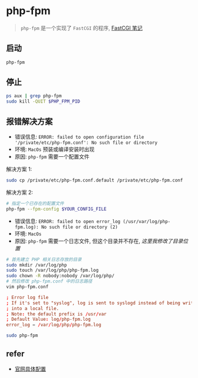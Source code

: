 # php-fpm
> `php-fpm` 是一个实现了 `FastCGI` 的程序, [FastCGI 笔记](/PHP/FastCGI.md)

## 启动
```bash
php-fpm
```

## 停止
```bash
ps aux | grep php-fpm
sudo kill -QUIT $PHP_FPM_PID
```

## 报错解决方案
- 错误信息: `ERROR: failed to open configuration file '/private/etc/php-fpm.conf': No such file or directory`
- 环境: `MacOs` 预装或编译安装时出现
- 原因: `php-fpm` 需要一个配置文件

解决方案 1:
```bash
sudo cp /private/etc/php-fpm.conf.default /private/etc/php-fpm.conf
```

解决方案 2:
```bash
# 指定一个已存在的配置文件
php-fpm --fpm-config $YOUR_CONFIG_FILE
```

- 错误信息: `ERROR: failed to open error_log (/usr/var/log/php-fpm.log): No such file or directory (2)`
- 环境: `MacOs`
- 原因: `php-fpm` 需要一个日志文件, 但这个目录并不存在, *这里我修改了目录位置*

```bash
# 首先建立 PHP 相关日志存放的目录
sudo mkdir /var/log/php
sudo touch /var/log/php/php-fpm.log
sudo chown -R nobody:nobody /var/log/php/
# 然后修改 php-fpm.conf 中的日志路径
vim php-fpm.conf
```

```conf
; Error log file
; If it's set to "syslog", log is sent to syslogd instead of being written
; into a local file.
; Note: the default prefix is /usr/var
; Default Value: log/php-fpm.log
error_log = /var/log/php/php-fpm.log
```

```bash
sudo php-fpm
```

## refer
- [官网具体配置](https://www.php.net/manual/zh/install.fpm.configuration.php)
